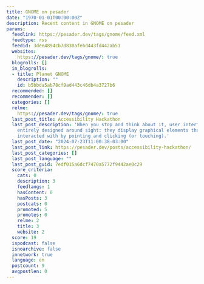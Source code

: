 ```yaml
---
title: GNOME on pesader
date: "1970-01-01T00:00:00Z"
description: Recent content in GNOME on pesader
params:
  feedlink: https://pesader.dev/tags/gnome/feed.xml
  feedtype: rss
  feedid: 3dee4894cb7d830afebd443fd442ab51
  websites:
    https://pesader.dev/tags/gnome/: true
  blogrolls: []
  in_blogrolls:
  - title: Planet GNOME
    description: ""
    id: b5bbda5ab78cf9ad443c46db4a3727b6
  recommended: []
  recommender: []
  categories: []
  relme:
    https://pesader.dev/tags/gnome/: true
  last_post_title: Accessibility Hackathon
  last_post_description: 'When you stop and think about it, user interfaces are almost
    entirely designed around sight: they display graphical elements that are mostly
    interacted with by pointing and clicking (or touching).'
  last_post_date: "2024-07-23T11:00:38-03:00"
  last_post_link: https://pesader.dev/posts/accessibility-hackathon/
  last_post_categories: []
  last_post_language: ""
  last_post_guid: 7edf015a6dcf7470a5772f9442ae0c29
  score_criteria:
    cats: 0
    description: 3
    feedlangs: 1
    hasContent: 0
    hasPosts: 3
    postcats: 0
    promoted: 5
    promotes: 0
    relme: 2
    title: 3
    website: 2
  score: 19
  ispodcast: false
  isnoarchive: false
  innetwork: true
  language: en
  postcount: 9
  avgpostlen: 0
---
```

